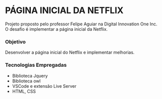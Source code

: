 # PÁGINA INICIAL DA NETFLIX
Projeto proposto pelo professor Felipe Aguiar na Digital Innovation One Inc. O desafio é implementar a página inicial da Netflix.

### Objetivo
Desenvolver a página inicial do Netflix e implementar melhorias.

### Tecnologias Empregadas
- Biblioteca Jquery
- Biblioteca owl
- VSCode e extensão Live Server
- HTML, CSS
